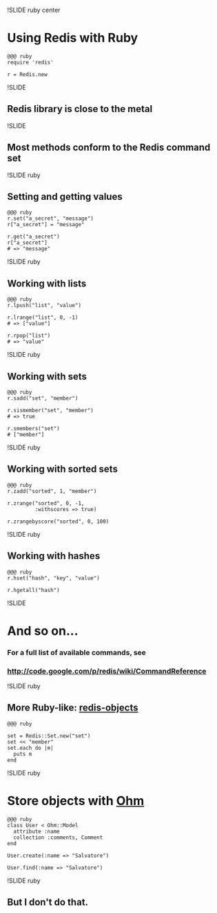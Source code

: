 !SLIDE ruby center

# Using Redis with Ruby #

    @@@ ruby
    require 'redis'

    r = Redis.new

!SLIDE

## Redis library is close to the metal ##

!SLIDE

## Most methods conform to the Redis command set ##

!SLIDE ruby

## Setting and getting values ##

    @@@ ruby
    r.set("a_secret", "message")
    r["a_secret"] = "message"

    r.get("a_secret")
    r["a_secret"]
    # => "message"

!SLIDE ruby

## Working with lists ##

    @@@ ruby
    r.lpush("list", "value")

    r.lrange("list", 0, -1)
    # => ["value"]

    r.rpop("list")
    # => "value"

!SLIDE ruby

## Working with sets ##

    @@@ ruby
    r.sadd("set", "member")
    
    r.sismember("set", "member")
    # => true

    r.smembers("set")
    # ["member"]

!SLIDE ruby

## Working with sorted sets ##

    @@@ ruby
    r.zadd("sorted", 1, "member")

    r.zrange("sorted", 0, -1,
             :withscores => true)

    r.zrangebyscore("sorted", 0, 100)

!SLIDE ruby

## Working with hashes ##

    @@@ ruby
    r.hset("hash", "key", "value")

    r.hgetall("hash")

!SLIDE

# And so on... #

### For a full list of available commands, see ###

### <http://code.google.com/p/redis/wiki/CommandReference> ###

!SLIDE ruby

## More Ruby-like: [redis-objects](http://github.com/nateware/redis-objects) ##

    @@@ ruby

    set = Redis::Set.new("set")
    set << "member"
    set.each do |m|
      puts m
    end

!SLIDE ruby

# Store objects with [Ohm](http://github.com/soveran/ohm) #

    @@@ ruby
    class User < Ohm::Model
      attribute :name
      collection :comments, Comment
    end
    
    User.create(:name => "Salvatore")

    User.find(:name => "Salvatore")

!SLIDE ruby

## But I don't do that. ##
